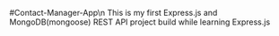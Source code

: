 #Contact-Manager-App\n
This is my first Express.js and MongoDB(mongoose) REST API project build while learning Express.js
